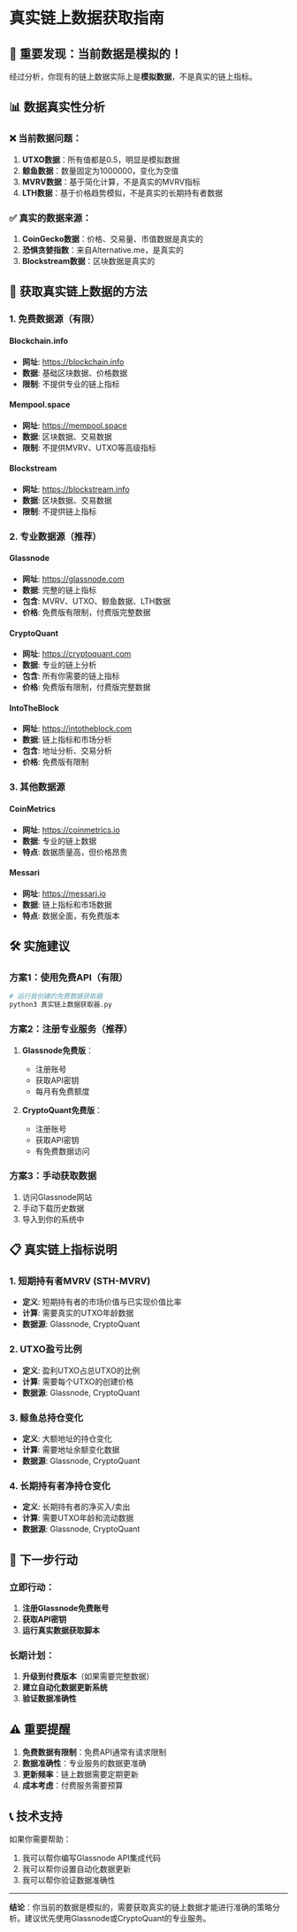 # 真实链上数据获取指南

## 🚨 重要发现：当前数据是模拟的！

经过分析，你现有的链上数据实际上是**模拟数据**，不是真实的链上指标。

## 📊 数据真实性分析

### ❌ 当前数据问题：
1. **UTXO数据**：所有值都是0.5，明显是模拟数据
2. **鲸鱼数据**：数量固定为1000000，变化为空值
3. **MVRV数据**：基于简化计算，不是真实的MVRV指标
4. **LTH数据**：基于价格趋势模拟，不是真实的长期持有者数据

### ✅ 真实的数据来源：
1. **CoinGecko数据**：价格、交易量、市值数据是真实的
2. **恐惧贪婪指数**：来自Alternative.me，是真实的
3. **Blockstream数据**：区块数据是真实的

## 🔧 获取真实链上数据的方法

### 1. 免费数据源（有限）

#### Blockchain.info
- **网址**: https://blockchain.info
- **数据**: 基础区块数据、价格数据
- **限制**: 不提供专业的链上指标

#### Mempool.space
- **网址**: https://mempool.space
- **数据**: 区块数据、交易数据
- **限制**: 不提供MVRV、UTXO等高级指标

#### Blockstream
- **网址**: https://blockstream.info
- **数据**: 区块数据、交易数据
- **限制**: 不提供链上指标

### 2. 专业数据源（推荐）

#### Glassnode
- **网址**: https://glassnode.com
- **数据**: 完整的链上指标
- **包含**: MVRV、UTXO、鲸鱼数据、LTH数据
- **价格**: 免费版有限制，付费版完整数据

#### CryptoQuant
- **网址**: https://cryptoquant.com
- **数据**: 专业的链上分析
- **包含**: 所有你需要的链上指标
- **价格**: 免费版有限制，付费版完整数据

#### IntoTheBlock
- **网址**: https://intotheblock.com
- **数据**: 链上指标和市场分析
- **包含**: 地址分析、交易分析
- **价格**: 免费版有限制

### 3. 其他数据源

#### CoinMetrics
- **网址**: https://coinmetrics.io
- **数据**: 专业的链上数据
- **特点**: 数据质量高，但价格昂贵

#### Messari
- **网址**: https://messari.io
- **数据**: 链上指标和市场数据
- **特点**: 数据全面，有免费版本

## 🛠️ 实施建议

### 方案1：使用免费API（有限）
```python
# 运行我创建的免费数据获取器
python3 真实链上数据获取器.py
```

### 方案2：注册专业服务（推荐）
1. **Glassnode免费版**：
   - 注册账号
   - 获取API密钥
   - 每月有免费额度

2. **CryptoQuant免费版**：
   - 注册账号
   - 获取API密钥
   - 有免费数据访问

### 方案3：手动获取数据
1. 访问Glassnode网站
2. 手动下载历史数据
3. 导入到你的系统中

## 📋 真实链上指标说明

### 1. 短期持有者MVRV (STH-MVRV)
- **定义**: 短期持有者的市场价值与已实现价值比率
- **计算**: 需要真实的UTXO年龄数据
- **数据源**: Glassnode, CryptoQuant

### 2. UTXO盈亏比例
- **定义**: 盈利UTXO占总UTXO的比例
- **计算**: 需要每个UTXO的创建价格
- **数据源**: Glassnode, CryptoQuant

### 3. 鲸鱼总持仓变化
- **定义**: 大额地址的持仓变化
- **计算**: 需要地址余额变化数据
- **数据源**: Glassnode, CryptoQuant

### 4. 长期持有者净持仓变化
- **定义**: 长期持有者的净买入/卖出
- **计算**: 需要UTXO年龄和流动数据
- **数据源**: Glassnode, CryptoQuant

## 🚀 下一步行动

### 立即行动：
1. **注册Glassnode免费账号**
2. **获取API密钥**
3. **运行真实数据获取脚本**

### 长期计划：
1. **升级到付费版本**（如果需要完整数据）
2. **建立自动化数据更新系统**
3. **验证数据准确性**

## ⚠️ 重要提醒

1. **免费数据有限制**：免费API通常有请求限制
2. **数据准确性**：专业服务的数据更准确
3. **更新频率**：链上数据需要定期更新
4. **成本考虑**：付费服务需要预算

## 📞 技术支持

如果你需要帮助：
1. 我可以帮你编写Glassnode API集成代码
2. 我可以帮你设置自动化数据更新
3. 我可以帮你验证数据准确性

---

**结论**：你当前的数据是模拟的，需要获取真实的链上数据才能进行准确的策略分析。建议优先使用Glassnode或CryptoQuant的专业服务。
